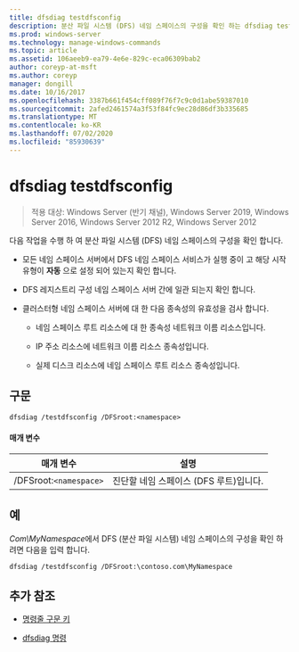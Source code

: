 ```yaml
---
title: dfsdiag testdfsconfig
description: 분산 파일 시스템 (DFS) 네임 스페이스의 구성을 확인 하는 dfsdiag testdfs config에 대 한 참조 문서입니다.
ms.prod: windows-server
ms.technology: manage-windows-commands
ms.topic: article
ms.assetid: 106aeeb9-ea79-4e6e-829c-eca06309bab2
author: coreyp-at-msft
ms.author: coreyp
manager: dongill
ms.date: 10/16/2017
ms.openlocfilehash: 3387b661f454cff089f76f7c9c0d1abe59387010
ms.sourcegitcommit: 2afed2461574a3f53f84fc9ec28d86df3b335685
ms.translationtype: MT
ms.contentlocale: ko-KR
ms.lasthandoff: 07/02/2020
ms.locfileid: "85930639"
---
```

# <a name="dfsdiag-testdfsconfig"></a>dfsdiag testdfsconfig

> 적용 대상: Windows Server (반기 채널), Windows Server 2019, Windows Server 2016, Windows Server 2012 R2, Windows Server 2012

다음 작업을 수행 하 여 분산 파일 시스템 (DFS) 네임 스페이스의 구성을 확인 합니다.

- 모든 네임 스페이스 서버에서 DFS 네임 스페이스 서비스가 실행 중이 고 해당 시작 유형이 **자동** 으로 설정 되어 있는지 확인 합니다.

- DFS 레지스트리 구성 네임 스페이스 서버 간에 일관 되는지 확인 합니다.

- 클러스터형 네임 스페이스 서버에 대 한 다음 종속성의 유효성을 검사 합니다.

  - 네임 스페이스 루트 리소스에 대 한 종속성 네트워크 이름 리소스입니다.

  - IP 주소 리소스에 네트워크 이름 리소스 종속성입니다.

  - 실제 디스크 리소스에 네임 스페이스 루트 리소스 종속성입니다.

## <a name="syntax"></a>구문

```
dfsdiag /testdfsconfig /DFSroot:<namespace>
```

#### <a name="parameters"></a>매개 변수

| 매개 변수 | 설명 |
| --------- | ----------- |
| /DFSroot:`<namespace>` | 진단할 네임 스페이스 (DFS 루트)입니다. |

## <a name="examples"></a>예

*Com\MyNamespace*에서 DFS (분산 파일 시스템) 네임 스페이스의 구성을 확인 하려면 다음을 입력 합니다.

```
dfsdiag /testdfsconfig /DFSroot:\contoso.com\MyNamespace
```

## <a name="additional-references"></a>추가 참조

- [명령줄 구문 키](command-line-syntax-key.md)

- [dfsdiag 명령](dfsdiag.md)
